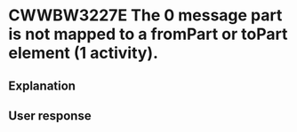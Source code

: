 # CWWBW3227E The 0 message part is not mapped to a fromPart or toPart element (1 activity).

## Explanation

## User response